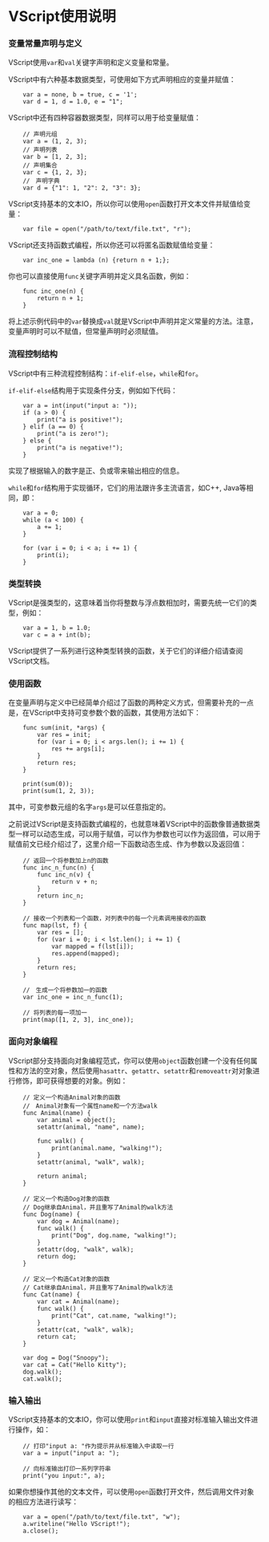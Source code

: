 # VScript使用说明

### 变量常量声明与定义

VScript使用`var`和`val`关键字声明和定义变量和常量。

VScript中有六种基本数据类型，可使用如下方式声明相应的变量并赋值：

```
    var a = none, b = true, c = '1';
    var d = 1, d = 1.0, e = "1";
```

VScript中还有四种容器数据类型，同样可以用于给变量赋值：

```
    // 声明元组
    var a = (1, 2, 3);
    // 声明列表
    var b = [1, 2, 3];
    // 声明集合
    var c = {1, 2, 3};
    //　声明字典
    var d = {"1": 1, "2": 2, "3": 3};
```

VScript支持基本的文本IO，所以你可以使用`open`函数打开文本文件并赋值给变量：

```
    var file = open("/path/to/text/file.txt", "r");
```

VScript还支持函数式编程，所以你还可以将匿名函数赋值给变量：

```
    var inc_one = lambda (n) {return n + 1;};
```

你也可以直接使用`func`关键字声明并定义具名函数，例如：

```
    func inc_one(n) {
        return n + 1;
    }
```

将上述示例代码中的`var`替换成`val`就是VScript中声明并定义常量的方法。注意，变量声明时可以不赋值，但常量声明时必须赋值。

### 流程控制结构

VScript中有三种流程控制结构：`if-elif-else`，`while`和`for`。

`if-elif-else`结构用于实现条件分支，例如如下代码：

```
    var a = int(input("input a: "));
    if (a > 0) {
        print("a is positive!");
    } elif (a == 0) {
        print("a is zero!");
    } else {
        print("a is negative!");
    }
```

实现了根据输入的数字是正、负或零来输出相应的信息。

`while`和`for`结构用于实现循环，它们的用法跟许多主流语言，如C++, Java等相同，即：

```
    var a = 0;
    while (a < 100) {
        a += 1;
    }

    for (var i = 0; i < a; i += 1) {
        print(i);
    }
```

### 类型转换

VScript是强类型的，这意味着当你将整数与浮点数相加时，需要先统一它们的类型，例如：

```
    var a = 1, b = 1.0;
    var c = a + int(b);
```

VScript提供了一系列进行这种类型转换的函数，关于它们的详细介绍请查阅VScript文档。

### 使用函数

在变量声明与定义中已经简单介绍过了函数的两种定义方式，但需要补充的一点是，在VScript中支持可变参数个数的函数，其使用方法如下：

```
    func sum(init, *args) {
        var res = init;
        for (var i = 0; i < args.len(); i += 1) {
            res += args[i];
        }
        return res;
    }

    print(sum(0));
    print(sum(1, 2, 3));
```

其中，可变参数元组的名字`args`是可以任意指定的。

之前说过VScript是支持函数式编程的，也就意味着VScript中的函数像普通数据类型一样可以动态生成，可以用于赋值，可以作为参数也可以作为返回值，可以用于赋值前文已经介绍过了，这里介绍一下函数动态生成、作为参数以及返回值：

```
    // 返回一个将参数加上n的函数
    func inc_n_func(n) {
        func inc_n(v) {
            return v + n;
        }
        return inc_n;
    }

    // 接收一个列表和一个函数，对列表中的每一个元素调用接收的函数
    func map(lst, f) {
        var res = [];
        for (var i = 0; i < lst.len(); i += 1) {
            var mapped = f(lst[i]);
            res.append(mapped);
        }
        return res;
    }

    //　生成一个将参数加一的函数
    var inc_one = inc_n_func(1);

    // 将列表的每一项加一
    print(map([1, 2, 3], inc_one));
```

### 面向对象编程

VScript部分支持面向对象编程范式，你可以使用`object`函数创建一个没有任何属性和方法的空对象，然后使用`hasattr`、`getattr`、`setattr`和`removeattr`对对象进行修饰，即可获得想要的对象。例如：

```
    // 定义一个构造Animal对象的函数
    //　Animal对象有一个属性name和一个方法walk
    func Animal(name) {
        var animal = object();
        setattr(animal, "name", name);

        func walk() {
            print(animal.name, "walking!");
        }
        setattr(animal, "walk", walk);

        return animal;
    }

    // 定义一个构造Dog对象的函数
    // Dog继承自Animal，并且重写了Animal的walk方法
    func Dog(name) {
        var dog = Animal(name);
        func walk() {
            print("Dog", dog.name, "walking!");
        }
        setattr(dog, "walk", walk);
        return dog;
    }

    // 定义一个构造Cat对象的函数
    // Cat继承自Animal，并且重写了Animal的walk方法
    func Cat(name) {
        var cat = Animal(name);
        func walk() {
            print("Cat", cat.name, "walking!");
        }
        setattr(cat, "walk", walk);
        return cat;
    }

    var dog = Dog("Snoopy");
    var cat = Cat("Hello Kitty");
    dog.walk();
    cat.walk();
```

### 输入输出

VScript支持基本的文本IO，你可以使用`print`和`input`直接对标准输入输出文件进行操作，如：

```
    // 打印"input a: "作为提示并从标准输入中读取一行
    var a = input("input a: ");

    // 向标准输出打印一系列字符串
    print("you input:", a);
```

如果你想操作其他的文本文件，可以使用`open`函数打开文件，然后调用文件对象的相应方法进行读写：

```
    var a = open("/path/to/text/file.txt", "w");
    a.writeline("Hello VScript!");
    a.close();
```
